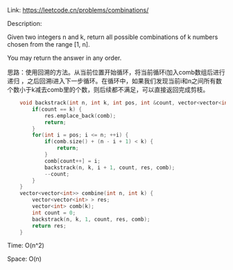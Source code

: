 Link: https://leetcode.cn/problems/combinations/

Description:

Given two integers n and k, return all possible combinations of k numbers chosen from the range [1, n].

You may return the answer in any order.

思路：使用回溯的方法。从当前位置开始循环，将当前循环i加入comb数组后进行递归 ，之后回溯i进入下一步循环。在循环中，如果我们发现当前i和n之间所有数个数小于k减去comb里的个数，则后续都不满足，可以直接返回完成剪枝。

```c++
    void backstrack(int n, int k, int pos, int &count, vector<vector<int> > &res, vector<int> &comb) {
        if(count == k) {
            res.emplace_back(comb);
            return;
        }
        for(int i = pos; i <= n; ++i) {
            if(comb.size() + (n - i + 1) < k) {
                return;
            }
            comb[count++] = i;
            backstrack(n, k, i + 1, count, res, comb);
            --count;
        }
    }
    vector<vector<int>> combine(int n, int k) {
        vector<vector<int> > res;
        vector<int> comb(k);
        int count = 0;
        backstrack(n, k, 1, count, res, comb);
        return res;
    }
```

Time: O(n^2)

Space: O(n)
